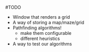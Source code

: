 #TODO

- Window that renders a grid
- A way of storing a map/maze/grid
- Pathfinding algorithms!
	- make them configurable
	- different heuristics
- A way to test our algorithms

